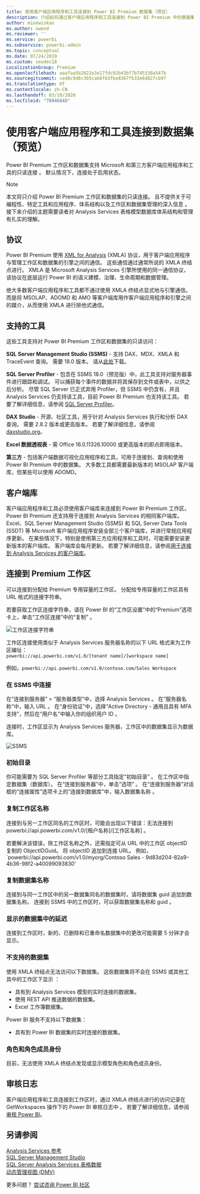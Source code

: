 ```yaml
---
title: 使用客户端应用程序和工具连接到 Power BI Premium 数据集（预览）
description: 介绍如何通过客户端应用程序和工具连接到 Power BI Premium 中的数据集。
author: minewiskan
ms.author: owend
ms.reviewer: ''
ms.service: powerbi
ms.subservice: powerbi-admin
ms.topic: conceptual
ms.date: 07/24/2019
ms.custom: seodec18
LocalizationGroup: Premium
ms.openlocfilehash: aaafaa5b2822e3e17fdc92b43bf7b745330a547b
ms.sourcegitcommit: ced8c9d6c365cab6f63fbe8367fb33e6d827cb97
ms.translationtype: HT
ms.contentlocale: zh-CN
ms.lasthandoff: 03/10/2020
ms.locfileid: "78946848"
---
```

# <a name="connect-to-datasets-with-client-applications-and-tools-preview"></a>使用客户端应用程序和工具连接到数据集（预览）

Power BI Premium 工作区和数据集支持 Microsoft 和第三方客户端应用程序和工具的只读连接  。 默认情况下，连接处于启用状态。

> [!NOTE]
> 本文将只介绍 Power BI Premium 工作区和数据集的只读连接。 且不提供关于可编程性、特定工具和应用程序、体系结构以及工作区和数据集管理的深入信息  。 接下来介绍的主题需要读者对 Analysis Services 表格模型数据库体系结构和管理有扎实的理解。

## <a name="protocol"></a>协议

Power BI Premium 使用 [XML for Analysis](https://docs.microsoft.com/bi-reference/xmla/xml-for-analysis-xmla-reference) (XMLA) 协议，用于客户端应用程序与管理工作区和数据集的引擎之间的通信。 这些通信通过通常所说的 XMLA 终结点进行。 XMLA 是 Microsoft Analysis Services 引擎所使用的同一通信协议，该协议在底层运行 Power BI 的语义建模、治理、生命周期和数据管理。 

绝大多数客户端应用程序和工具都不通过使用 XMLA 终结点显式地与引擎通信。 而是将 MSOLAP、ADOMD 和 AMO 等客户端库用作客户端应用程序和引擎之间的媒介，从而使用 XMLA 进行排他式通信。


## <a name="supported-tools"></a>支持的工具

这些工具支持对 Power BI Premium 工作区和数据集的只读访问：

**SQL Server Management Studio (SSMS)** - 支持 DAX、MDX、XMLA 和 TraceEvent 查询。 需要 18.0 版本。 请从[此处](https://docs.microsoft.com/sql/ssms/download-sql-server-management-studio-ssms)下载。 

**SQL Server Profiler** - 包含在 SSMS 18.0（预览版）中，此工具支持对服务器事件进行跟踪和调试。 可以捕获每个事件的数据并将其保存到文件或表中，以供之后分析。 尽管 SQL Server 已正式弃用 Profiler，但 SSMS 中仍含有，并且 Analysis Services 仍支持该工具，目前 Power BI Premium 也支持该工具。 若要了解详细信息，请参阅 [SQL Server Profiler](https://docs.microsoft.com/sql/tools/sql-server-profiler/sql-server-profiler)。

**DAX Studio** - 开源、社区工具，用于针对 Analysis Services 执行和分析 DAX 查询。 需要 2.8.2 版本或更高版本。 若要了解详细信息，请参阅 [daxstudio.org](https://daxstudio.org/)。

**Excel 数据透视表** - 需 Office 16.0.11326.10000 或更高版本的即点即用版本。

**第三方** - 包括客户端数据可视化应用程序和工具，可用于连接到、查询和使用 Power BI Premium 中的数据集。 大多数工具都需要最新版本的 MSOLAP 客户端库，但某些可以使用 ADOMD。

## <a name="client-libraries"></a>客户端库

客户端应用程序和工具必须使用客户端库来连接到 Power BI Premium 工作区。 Power BI Premium 还支持用于连接到 Analysis Services 的相同客户端库。 Excel、SQL Server Management Studio (SSMS) 和 SQL Server Data Tools (SSDT) 等 Microsoft 客户端应用程序安装全部三个客户端库，并进行常规应用程序更新。 在某些情况下，特别是使用第三方应用程序和工具时，可能需要安装更新版本的客户端库。 客户端库会每月更新。 若要了解详细信息，请参阅[用于连接到 Analysis Services 的客户端库](https://docs.microsoft.com/azure/analysis-services/analysis-services-data-providers)。

## <a name="connecting-to-a-premium-workspace"></a>连接到 Premium 工作区

可以连接到分配给 Premium 专用容量的工作区。 分配给专用容量的工作区具有 URL 格式的连接字符串。 

若要获取工作区连接字符串，请在 Power BI 的“工作区设置”中的“Premium”选项卡上，单击“工作区连接”中的“复制”     。

![工作区连接字符串](media/service-premium-connect-tools/connect-tools-workspace-connection.png)

工作区连接使用类似于 Analysis Services 服务器名称的以下 URL 格式来为工作区编址：   
`powerbi://api.powerbi.com/v1.0/[tenant name]/[workspace name]` 

例如，`powerbi://api.powerbi.com/v1.0/contoso.com/Sales Workspace`

### <a name="to-connect-in-ssms"></a>在 SSMS 中连接

在“连接到服务器” > “服务器类型”中，选择 Analysis Services    。 在“服务器名称”中，输入 URL  。 在“身份验证”中，选择“Active Directory - 通用且具有 MFA 支持”，然后在“用户名”中输入你的组织用户 ID    。 

连接时，工作区显示为 Analysis Services 服务器，工作区中的数据集显示为数据库。  

![SSMS](media/service-premium-connect-tools/connect-tools-ssms.png)

### <a name="initial-catalog"></a>初始目录

你可能需要为 SQL Server Profiler 等部分工具指定“初始目录”  。 在工作区中指定数据集（数据库）。 在“连接到服务器”中，单击“选项”   。 在“连接到服务器”对话框的“连接属性”选项卡上的“连接到数据库”中，输入数据集名称    。

### <a name="duplicate-workspace-name"></a>复制工作区名称

连接到与另一工作区同名的工作区时，可能会出现以下错误：无法连接到 powerbi://api.powerbi.com/v1.0/[租户名称]/[工作区名称]  。

若要解决该错误，除工作区名称之外，还需指定可从 URL 中的工作区 objectID 复制的 ObjectIDGuid。 将 objectID 追加到连接 URL。 例如，`powerbi://api.powerbi.com/v1.0/myorg/Contoso Sales - 9d83d204-82a9-4b36-98f2-a40099093830'

### <a name="duplicate-dataset-name"></a>复制数据集名称

连接到与同一工作区中的另一数据集同名的数据集时，请将数据集 guid 追加​​到数据集名称。 连接到 SSMS 中的工作区时，可以获取数据集名称和 guid  。 

### <a name="delay-in-datasets-shown"></a>显示的数据集中的延迟

连接到工作区时，新的、已删除和已重命名数据集中的更改可能需要 5 分钟才会显示。 

### <a name="unsupported-datasets"></a>不支持的数据集

使用 XMLA 终结点无法访问以下数据集。 这些数据集将不会在 SSMS 或其他工具中的工作区下显示  ： 

- 具有到 Analysis Services 模型的实时连接的数据集。 
- 使用 REST API 推送数据的数据集。
- Excel 工作簿数据集。 

Power BI 服务不支持以下数据集：   

- 具有到 Power BI 数据集的实时连接的数据集。

### <a name="roles-and-role-memberships"></a>角色和角色成员身份

目前，无法使用 XMLA 终结点发现或显示模型角色和角色成员身份。

## <a name="audit-logs"></a>审核日志 

客户端应用程序和工具连接到工作区时，通过 XMLA 终结点进行的访问记录在 GetWorkspaces 操作下的 Power BI 审核日志中  。 若要了解详细信息，请参阅[审核 Power BI](service-admin-auditing.md)。

## <a name="see-also"></a>另请参阅

[Analysis Services 参考](https://docs.microsoft.com/bi-reference/?pivot=home&panel=home-all)   
[SQL Server Management Studio](https://docs.microsoft.com/sql/ssms/sql-server-management-studio-ssms)   
[SQL Server Analysis Services 表格数据](https://docs.microsoft.com/openspecs/sql_server_protocols/ms-ssas-t/b98ed40e-c27a-4988-ab2d-c9c904fe13cf)   
[动态管理视图 (DMV)](https://docs.microsoft.com/sql/analysis-services/instances/use-dynamic-management-views-dmvs-to-monitor-analysis-services)   


更多问题？ [尝试咨询 Power BI 社区](https://community.powerbi.com/)
